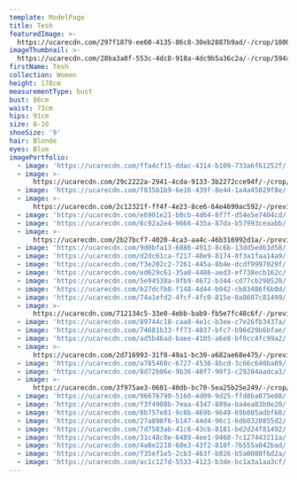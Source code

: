 ```yaml
---
template: ModelPage
title: Tesh
featuredImage: >-
  https://ucarecdn.com/297f1879-ee60-4135-86c8-30eb2887b9ad/-/crop/1800x1049/0,0/-/preview/
imageThumbnail: >-
  https://ucarecdn.com/28ba3a8f-553c-4dc8-918a-4dc9b5a36c2a/-/crop/594x809/118,16/-/preview/
firstName: Tesh
collection: Women
height: 178cm
measurementType: bust
bust: 86cm
waist: 73cm
hips: 91cm
size: 8-10
shoeSize: '9'
hair: Blonde
eyes: Blue
imagePortfolio:
  - image: 'https://ucarecdn.com/ffa4cf15-ddac-4314-b109-733a6f61252f/'
  - image: >-
      https://ucarecdn.com/29c2222a-2941-4cda-9133-3b2272cce94f/-/crop/2241x2943/0,418/-/preview/
  - image: 'https://ucarecdn.com/f835b1b9-6e16-439f-8e44-1a4a45029f8e/'
  - image: >-
      https://ucarecdn.com/2c12321f-ff4f-4e23-8ce6-64e4699ac592/-/preview/-/rotate/270/
  - image: 'https://ucarecdn.com/e6901e21-b0cb-4d64-8f7f-d54e5e7404cd/'
  - image: 'https://ucarecdn.com/6c92a2e4-9666-435a-87da-b57993ceaabb/'
  - image: >-
      https://ucarecdn.com/2b27bcf7-4020-4ca3-aa4c-46b316992d1a/-/preview/-/rotate/270/
  - image: 'https://ucarecdn.com/9d0bfa13-6886-4913-8c6b-13dd5ed63d58/'
  - image: 'https://ucarecdn.com/d2dc61ca-f217-40e9-8174-8f3a1faa14a9/'
  - image: 'https://ucarecdn.com/f3e202c2-7261-445a-8b4e-dcdf9997029f/'
  - image: 'https://ucarecdn.com/ed629c61-35a0-4486-aed3-ef738ecb162c/'
  - image: 'https://ucarecdn.com/5e94538a-9fb9-4672-b344-cd77cb298520/'
  - image: 'https://ucarecdn.com/b27dcfb8-f148-4d44-b042-cb83486f6b0d/'
  - image: 'https://ucarecdn.com/74a1efd2-4fcf-4fc0-815e-0a8607c81499/'
  - image: >-
      https://ucarecdn.com/712134c5-33e0-4ebb-bab9-fb5e7fc48c6f/-/preview/-/rotate/270/
  - image: 'https://ucarecdn.com/89744c18-caa8-4e1c-b3ee-c7e26fb3437a/'
  - image: 'https://ucarecdn.com/74681b33-ff73-4037-bfc7-b96d29b6bfae/'
  - image: 'https://ucarecdn.com/ad5b46ad-baee-4105-a6e8-bf0cc4fc99a2/'
  - image: >-
      https://ucarecdn.com/2d716993-31f8-49a1-bc30-a682ae68e475/-/preview/-/rotate/270/
  - image: 'https://ucarecdn.com/a785460c-6727-4536-8bcd-3c66c640ba09/'
  - image: 'https://ucarecdn.com/8d72b06e-9b36-40f7-90f3-c29284aadca3/'
  - image: >-
      https://ucarecdn.com/3f975ae3-0601-40db-bc70-5ea25b25e249/-/crop/2148x1067/301,282/-/preview/-/rotate/270/
  - image: 'https://ucarecdn.com/96676790-5160-4d09-9d25-ffd8ba075e08/'
  - image: 'https://ucarecdn.com/f3f4908b-7eaa-4347-889a-ba4ea83b0e20/'
  - image: 'https://ucarecdn.com/8b757e81-9c8b-469b-9649-69b805adbf60/'
  - image: 'https://ucarecdn.com/27a898f6-b147-44d4-96c1-6d60328855d2/'
  - image: 'https://ucarecdn.com/7d7583ab-41c6-43cb-8181-bd2d24f81492/'
  - image: 'https://ucarecdn.com/31c48c8e-6489-4ee1-9468-7c127443211a/'
  - image: 'https://ucarecdn.com/4a8e2218-60e3-43f2-810f-7b555a042bad/'
  - image: 'https://ucarecdn.com/f35ef1e5-2cb3-463f-b826-b5a0088f6d2a/'
  - image: 'https://ucarecdn.com/ac1c127d-5533-4123-b3de-bc1a3a1aa3cf/'
---
```


